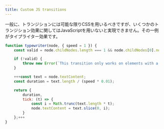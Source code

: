 ```yaml
---
title: Custom JS transitions
---
```


一般に、トランジションには可能な限りCSSを用いるべきですが、いくつかのトランジション効果に関してはJavaScriptを用いないと実現できません。その一例がタイプライター効果です。

```js
function typewriter(node, { speed = 1 }) {
	const valid = node.childNodes.length === 1 && node.childNodes[0].nodeType === Node.TEXT_NODE;

	if (!valid) {
		throw new Error(`This transition only works on elements with a single text node child`);
	}

	+++const text = node.textContent;
	const duration = text.length / (speed * 0.01);

	return {
		duration,
		tick: (t) => {
			const i = Math.trunc(text.length * t);
			node.textContent = text.slice(0, i);
		}
	};+++
}
```
